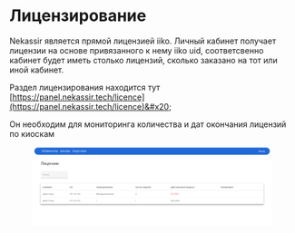 # Лицензирование

Nekassir является прямой лицензией iiko. Личный кабинет получает лицензии на основе привязанного к нему iiko uid, соответсвенно кабинет будет иметь столько лицензий, сколько заказано на тот или иной кабинет.&#x20;



Раздел лицензирования находится тут [https://panel.nekassir.tech/licence](https://panel.nekassir.tech/licence)&#x20;

Он необходим для мониторинга количества и дат окончания лицензий по киоскам

<figure><img src="../../.gitbook/assets/image.png" alt=""><figcaption></figcaption></figure>

<figure><img src="http://151.248.121.115:99/%D1%81%D0%BD%D0%B8%D0%BC%D0%BE%D0%BA.png" alt=""><figcaption></figcaption></figure>
